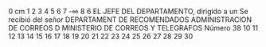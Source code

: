 0 cm 1
2
3
4 5 6 7
-∞
8
6
EL JEFE DEL DEPARTAMENTO,
dirigido a
un
Se recibió del señor
DEPARTAMENT DE RECOMENDADOS
ADMINISTRACION DE CORREOS D
MINISTERIO DE CORREOS Y TELEGRAFOS
Número
38
10 11 12 13 14 15 16 17 18 19 20 21 22 23 24 25 26 27 28 29 30
